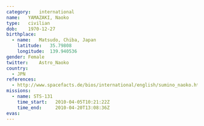 ```yaml
---
category:	international
name:	YAMAZAKI, Naoko
type:	civilian
dob:	1970-12-27
birthplace:
  - name:	Matsudo, Chiba, Japan
    latitude:	35.79808
    longitude:	139.940536
gender:	Female
twitter:	Astro_Naoko
country:
  - JPN
references:
  - http://www.spacefacts.de/bios/international/english/sumino_naoko.htm
missions:
  - name: STS-131
    time_start:   2010-04-05T10:21:22Z
    time_end:     2010-04-20T13:08:36Z
evas:
---
```

